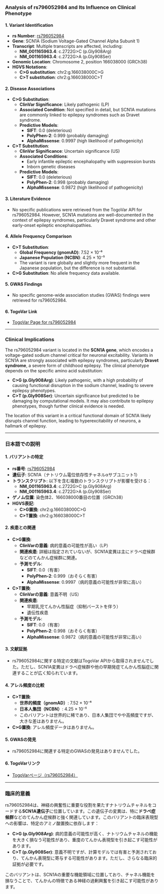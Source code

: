 ### Analysis of rs796052984 and Its Influence on Clinical Phenotype

#### 1. **Variant Identification**
   - **rs Number**: [rs796052984](https://identifiers.org/dbsnp/rs796052984)
   - **Gene**: SCN1A (Sodium Voltage-Gated Channel Alpha Subunit 1)
   - **Transcript**: Multiple transcripts are affected, including:
     - **NM_001165963.4**: c.2722G>C (p.Gly908Arg)
     - **NM_001165963.4**: c.2722G>A (p.Gly908Ser)
   - **Genomic Location**: Chromosome 2, position 166038000 (GRCh38)
   - **HGVS Notations**:
     - **C>G substitution**: chr2:g.166038000C>G
     - **C>T substitution**: chr2:g.166038000C>T

#### 2. **Disease Associations**
   - **C>G Substitution**:
     - **ClinVar Significance**: Likely pathogenic (LP)
     - **Associated Condition**: Not specified in detail, but SCN1A mutations are commonly linked to epilepsy syndromes such as Dravet syndrome.
     - **Predictive Models**:
       - **SIFT**: 0.0 (deleterious)
       - **PolyPhen-2**: 0.999 (probably damaging)
       - **AlphaMissense**: 0.9997 (high likelihood of pathogenicity)
   - **C>T Substitution**:
     - **ClinVar Significance**: Uncertain significance (US)
     - **Associated Conditions**:
       - Early infantile epileptic encephalopathy with suppression bursts
       - Inborn genetic diseases
     - **Predictive Models**:
       - **SIFT**: 0.0 (deleterious)
       - **PolyPhen-2**: 0.998 (probably damaging)
       - **AlphaMissense**: 0.9872 (high likelihood of pathogenicity)

#### 3. **Literature Evidence**
   - No specific publications were retrieved from the TogoVar API for rs796052984. However, SCN1A mutations are well-documented in the context of epilepsy syndromes, particularly Dravet syndrome and other early-onset epileptic encephalopathies.

#### 4. **Allele Frequency Comparison**
   - **C>T Substitution**:
     - **Global Frequency (gnomAD)**: 7.52 × 10⁻⁶
     - **Japanese Population (NCBN)**: 4.25 × 10⁻⁵
     - The variant is rare globally and slightly more frequent in the Japanese population, but the difference is not substantial.
   - **C>G Substitution**: No allele frequency data available.

#### 5. **GWAS Findings**
   - No specific genome-wide association studies (GWAS) findings were retrieved for rs796052984.

#### 6. **TogoVar Link**
   - [TogoVar Page for rs796052984](https://togovar.org/variant/2-166038000-C-G)

---

### Clinical Implications
The rs796052984 variant is located in the **SCN1A gene**, which encodes a voltage-gated sodium channel critical for neuronal excitability. Variants in SCN1A are strongly associated with epilepsy syndromes, particularly **Dravet syndrome**, a severe form of childhood epilepsy. The clinical phenotype depends on the specific amino acid substitution:
- **C>G (p.Gly908Arg)**: Likely pathogenic, with a high probability of causing functional disruption in the sodium channel, leading to severe epilepsy phenotypes.
- **C>T (p.Gly908Ser)**: Uncertain significance but predicted to be damaging by computational models. It may also contribute to epilepsy phenotypes, though further clinical evidence is needed.

The location of this variant in a critical functional domain of SCN1A likely disrupts channel function, leading to hyperexcitability of neurons, a hallmark of epilepsy.

---

### 日本語での説明

#### 1. **バリアントの特定**
   - **rs番号**: [rs796052984](https://identifiers.org/dbsnp/rs796052984)
   - **遺伝子**: SCN1A（ナトリウム電位依存性チャネルαサブユニット1）
   - **トランスクリプト**: 以下を含む複数のトランスクリプトが影響を受ける：
     - **NM_001165963.4**: c.2722G>C (p.Gly908Arg)
     - **NM_001165963.4**: c.2722G>A (p.Gly908Ser)
   - **ゲノム位置**: 染色体2、166038000番目の位置（GRCh38）
   - **HGVS表記**:
     - **C>G置換**: chr2:g.166038000C>G
     - **C>T置換**: chr2:g.166038000C>T

#### 2. **疾患との関連**
   - **C>G置換**:
     - **ClinVarの意義**: 病的意義の可能性が高い（LP）
     - **関連疾患**: 詳細は指定されていないが、SCN1A変異は主にドラベ症候群などのてんかん症候群に関連。
     - **予測モデル**:
       - **SIFT**: 0.0（有害）
       - **PolyPhen-2**: 0.999（おそらく有害）
       - **AlphaMissense**: 0.9997（病的意義の可能性が非常に高い）
   - **C>T置換**:
     - **ClinVarの意義**: 意義不明（US）
     - **関連疾患**:
       - 早期乳児てんかん性脳症（抑制バーストを伴う）
       - 遺伝性疾患
     - **予測モデル**:
       - **SIFT**: 0.0（有害）
       - **PolyPhen-2**: 0.998（おそらく有害）
       - **AlphaMissense**: 0.9872（病的意義の可能性が非常に高い）

#### 3. **文献証拠**
   - rs796052984に関する特定の文献はTogoVar APIから取得されませんでした。ただし、SCN1A変異はドラベ症候群や他の早期発症てんかん性脳症に関連することが広く知られています。

#### 4. **アレル頻度の比較**
   - **C>T置換**:
     - **世界的頻度（gnomAD）**: 7.52 × 10⁻⁶
     - **日本人集団（NCBN）**: 4.25 × 10⁻⁵
     - このバリアントは世界的に稀であり、日本人集団でやや高頻度ですが、大きな差はありません。
   - **C>G置換**: アレル頻度データはありません。

#### 5. **GWASの発見**
   - rs796052984に関連する特定のGWASの発見はありませんでした。

#### 6. **TogoVarリンク**
   - [TogoVarページ（rs796052984）](https://togovar.org/variant/2-166038000-C-G)

---

### 臨床的意義
rs796052984は、神経の興奮性に重要な役割を果たすナトリウムチャネルをコードする**SCN1A遺伝子**に位置しています。この遺伝子の変異は、特に**ドラベ症候群**などのてんかん症候群と強く関連しています。このバリアントの臨床表現型への影響は、特定のアミノ酸置換に依存します：
- **C>G (p.Gly908Arg)**: 病的意義の可能性が高く、ナトリウムチャネルの機能を大きく損なう可能性があり、重度のてんかん表現型を引き起こす可能性があります。
- **C>T (p.Gly908Ser)**: 意義不明ですが、計算モデルでは有害と予測されており、てんかん表現型に寄与する可能性があります。ただし、さらなる臨床的証拠が必要です。

このバリアントは、SCN1Aの重要な機能領域に位置しており、チャネル機能を損なうことで、てんかんの特徴である神経の過剰興奮を引き起こす可能性があります。
